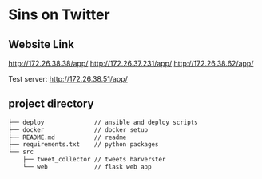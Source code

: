 # Sins on Twitter

## Website Link
http://172.26.38.38/app/
http://172.26.37.231/app/
http://172.26.38.62/app/

Test server: http://172.26.38.51/app/

## project directory
```bash
├── deploy              // ansible and deploy scripts
├── docker              // docker setup
├── README.md           // readme
├── requirements.txt    // python packages
└── src
    ├── tweet_collector // tweets harverster
    └── web             // flask web app
       
```
